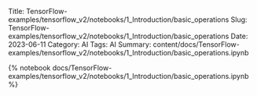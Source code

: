 Title: TensorFlow-examples/tensorflow_v2/notebooks/1_Introduction/basic_operations
Slug: TensorFlow-examples/tensorflow_v2/notebooks/1_Introduction/basic_operations
Date: 2023-06-11
Category: AI
Tags: AI
Summary: content/docs/TensorFlow-examples/tensorflow_v2/notebooks/1_Introduction/basic_operations.ipynb

{% notebook docs/TensorFlow-examples/tensorflow_v2/notebooks/1_Introduction/basic_operations.ipynb %}